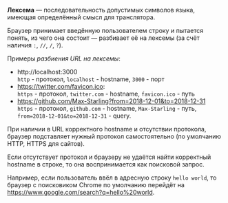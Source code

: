 
**Лексема** — последовательность допустимых символов языка, имеющая определённый смысл для транслятора.

Браузер принимает введённую пользователем строку и пытается понять, из чего она состоит — разбивает её на лексемы (за счёт наличия `:`, `//`, `/`, `?`).  

Примеры *разбиения URL на лексемы*:  
* http://localhost:3000  
`http` - протокол, `localhost` - hostname, `3000` - порт
* https://twitter.com/favicon.ico:  
`https` - протокол, `twitter.com` - hostname, `favicon.ico` - путь
* https://github.com/Max-Starling?from=2018-12-01&to=2018-12-31  
`https` - протокол, `github.com` - hostname, `Max-Starling` - путь, `from=2018-12-01&to=2018-12-31` - query.

При наличии в URL корректного hostname и отсутствии протокола, браузер подставляет нужный протокол самостоятельно (по умолчанию HTTP, HTTPS для сайтов).

Если отсутствует протокол и браузеру не удаётся найти корректный hostname в строке, то она воспринимается как поисковой запрос.  

Например, если пользователь ввёл в адресную строку `hello world`, то браузер с поисковиком Chrome по умолчанию перейдёт на https://www.google.com/search?q=hello%20world.
